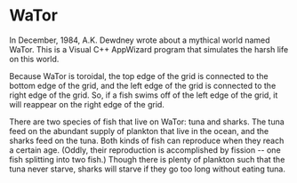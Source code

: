 WaTor
=====

In December, 1984, A.K. Dewdney wrote about a mythical world named WaTor.  This is a Visual C++ AppWizard program that simulates the harsh life on this world.

Because WaTor is toroidal, the top edge of the grid is connected to the bottom 
edge of the grid, and the left edge of the grid is connected to the right edge 
of the grid. So, if a fish swims off of the left edge of the grid, it will reappear
on the right edge of the grid.

There are two species of fish that live on WaTor: tuna and sharks. The tuna feed
on the abundant supply of plankton that live in the ocean, and the sharks feed on the tuna. 
Both kinds of fish can reproduce when they reach a certain age. (Oddly, their reproduction is accomplished by fission -- one fish splitting into two fish.) 
Though there is plenty of plankton such that the tuna never starve, sharks will starve if they go too long without eating tuna.
